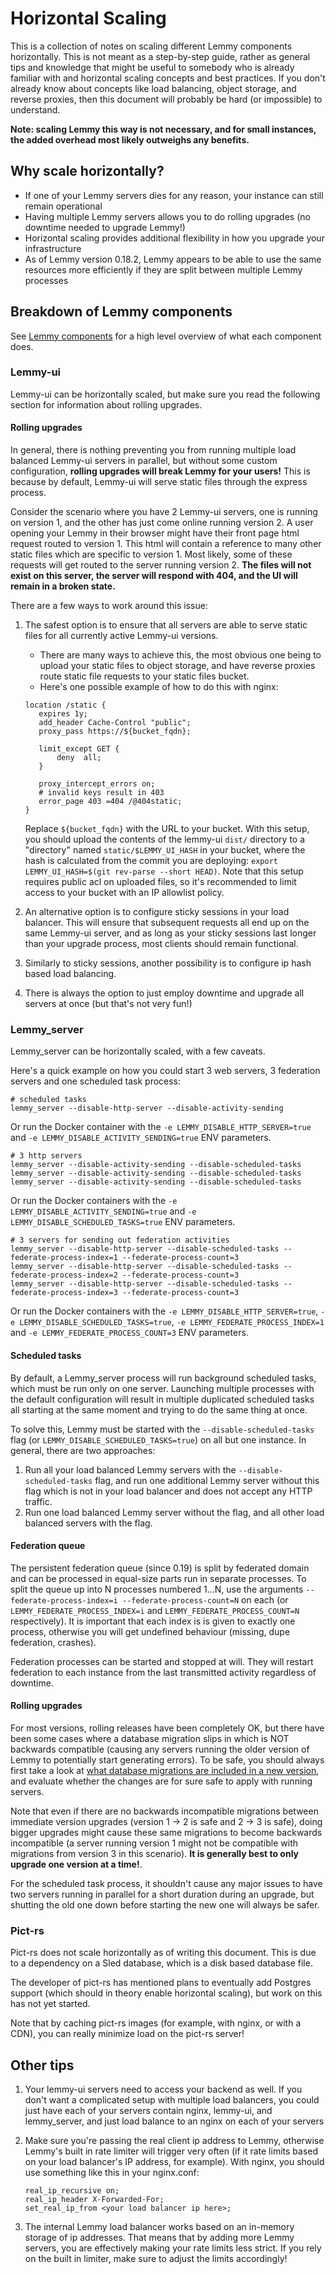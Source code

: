 # Horizontal Scaling

This is a collection of notes on scaling different Lemmy components horizontally. This is not meant as a step-by-step guide, rather as general tips and knowledge that might be useful to somebody who is already familiar with and horizontal scaling concepts and best practices. If you don't already know about concepts like load balancing, object storage, and reverse proxies, then this document will probably be hard (or impossible) to understand.

**Note: scaling Lemmy this way is not necessary, and for small instances, the added overhead most likely outweighs any benefits.**

## Why scale horizontally?

- If one of your Lemmy servers dies for any reason, your instance can still remain operational
- Having multiple Lemmy servers allows you to do rolling upgrades (no downtime needed to upgrade Lemmy!)
- Horizontal scaling provides additional flexibility in how you upgrade your infrastructure
- As of Lemmy version 0.18.2, Lemmy appears to be able to use the same resources more efficiently if they are split between multiple Lemmy processes

## Breakdown of Lemmy components

See [Lemmy components](administration.md#lemmy-components) for a high level overview of what each component does.

### Lemmy-ui

Lemmy-ui can be horizontally scaled, but make sure you read the following section for information about rolling upgrades.

#### Rolling upgrades

In general, there is nothing preventing you from running multiple load balanced Lemmy-ui servers in parallel, but without some custom configuration, **rolling upgrades will break Lemmy for your users!** This is because by default, Lemmy-ui will serve static files through the express process.

Consider the scenario where you have 2 Lemmy-ui servers, one is running on version 1, and the other has just come online running version 2. A user opening your Lemmy in their browser might have their front page html request routed to version 1. This html will contain a reference to many other static files which are specific to version 1. Most likely, some of these requests will get routed to the server running version 2. **The files will not exist on this server, the server will respond with 404, and the UI will remain in a broken state.**

There are a few ways to work around this issue:

1. The safest option is to ensure that all servers are able to serve static files for all currently active Lemmy-ui versions.

   - There are many ways to achieve this, the most obvious one being to upload your static files to object storage, and have reverse proxies route static file requests to your static files bucket.
   - Here's one possible example of how to do this with nginx:

   ```
   location /static {
      expires 1y;
      add_header Cache-Control "public";
      proxy_pass https://${bucket_fqdn};

      limit_except GET {
          deny  all;
      }

      proxy_intercept_errors on;
      # invalid keys result in 403
      error_page 403 =404 /@404static;
   }
   ```

   Replace `${bucket_fqdn}` with the URL to your bucket. With this setup, you should upload the contents of the lemmy-ui `dist/` directory to a "directory" named `static/$LEMMY_UI_HASH` in your bucket, where the hash is calculated from the commit you are deploying: `export LEMMY_UI_HASH=$(git rev-parse --short HEAD)`. Note that this setup requires public acl on uploaded files, so it's recommended to limit access to your bucket with an IP allowlist policy.

2. An alternative option is to configure sticky sessions in your load balancer. This will ensure that subsequent requests all end up on the same Lemmy-ui server, and as long as your sticky sessions last longer than your upgrade process, most clients should remain functional.
3. Similarly to sticky sessions, another possibility is to configure ip hash based load balancing.
4. There is always the option to just employ downtime and upgrade all servers at once (but that's not very fun!)

### Lemmy_server

Lemmy_server can be horizontally scaled, with a few caveats.

Here's a quick example on how you could start 3 web servers, 3 federation servers and one scheduled task process:

```
# scheduled tasks
lemmy_server --disable-http-server --disable-activity-sending
```

Or run the Docker container with the `-e LEMMY_DISABLE_HTTP_SERVER=true` and `-e LEMMY_DISABLE_ACTIVITY_SENDING=true` ENV parameters.

```
# 3 http servers
lemmy_server --disable-activity-sending --disable-scheduled-tasks
lemmy_server --disable-activity-sending --disable-scheduled-tasks
lemmy_server --disable-activity-sending --disable-scheduled-tasks
```

Or run the Docker containers with the `-e LEMMY_DISABLE_ACTIVITY_SENDING=true` and `-e LEMMY_DISABLE_SCHEDULED_TASKS=true` ENV parameters.

```
# 3 servers for sending out federation activities
lemmy_server --disable-http-server --disable-scheduled-tasks --federate-process-index=1 --federate-process-count=3
lemmy_server --disable-http-server --disable-scheduled-tasks --federate-process-index=2 --federate-process-count=3
lemmy_server --disable-http-server --disable-scheduled-tasks --federate-process-index=3 --federate-process-count=3
```

Or run the Docker containers with the `-e LEMMY_DISABLE_HTTP_SERVER=true`, `-e LEMMY_DISABLE_SCHEDULED_TASKS=true`, `-e LEMMY_FEDERATE_PROCESS_INDEX=1` and `-e LEMMY_FEDERATE_PROCESS_COUNT=3` ENV parameters.

#### Scheduled tasks

By default, a Lemmy_server process will run background scheduled tasks, which must be run only on one server. Launching multiple processes with the default configuration will result in multiple duplicated scheduled tasks all starting at the same moment and trying to do the same thing at once.

To solve this, Lemmy must be started with the `--disable-scheduled-tasks` flag (or `LEMMY_DISABLE_SCHEDULED_TASKS=true`) on all but one instance. In general, there are two approaches:

1. Run all your load balanced Lemmy servers with the `--disable-scheduled-tasks` flag, and run one additional Lemmy server without this flag which is not in your load balancer and does not accept any HTTP traffic.
2. Run one load balanced Lemmy server without the flag, and all other load balanced servers with the flag.

#### Federation queue

The persistent federation queue (since 0.19) is split by federated domain and can be processed in equal-size parts run in separate processes. To split the queue up into N processes numbered 1...N, use the arguments `--federate-process-index=i --federate-process-count=N` on each (or `LEMMY_FEDERATE_PROCESS_INDEX=i` and `LEMMY_FEDERATE_PROCESS_COUNT=N` respectively). It is important that each index is is given to exactly one process, otherwise you will get undefined behaviour (missing, dupe federation, crashes).

Federation processes can be started and stopped at will. They will restart federation to each instance from the last transmitted activity regardless of downtime.

#### Rolling upgrades

For most versions, rolling releases have been completely OK, but there have been some cases where a database migration slips in which is NOT backwards compatible (causing any servers running the older version of Lemmy to potentially start generating errors). To be safe, you should always first take a look at [what database migrations are included in a new version](https://github.com/LemmyNet/lemmy/tree/main/migrations), and evaluate whether the changes are for sure safe to apply with running servers.

Note that even if there are no backwards incompatible migrations between immediate version upgrades (version 1 -> 2 is safe and 2 -> 3 is safe), doing bigger upgrades might cause these same migrations to become backwards incompatible (a server running version 1 might not be compatible with migrations from version 3 in this scenario). **It is generally best to only upgrade one version at a time!**.

For the scheduled task process, it shouldn't cause any major issues to have two servers running in parallel for a short duration during an upgrade, but shutting the old one down before starting the new one will always be safer.

### Pict-rs

Pict-rs does not scale horizontally as of writing this document. This is due to a dependency on a Sled database, which is a disk based database file.

The developer of pict-rs has mentioned plans to eventually add Postgres support (which should in theory enable horizontal scaling), but work on this has not yet started.

Note that by caching pict-rs images (for example, with nginx, or with a CDN), you can really minimize load on the pict-rs server!

## Other tips

1. Your lemmy-ui servers need to access your backend as well. If you don't want a complicated setup with multiple load balancers, you could just have each of your servers contain nginx, lemmy-ui, and lemmy_server, and just load balance to an nginx on each of your servers
2. Make sure you're passing the real client ip address to Lemmy, otherwise Lemmy's built in rate limiter will trigger very often (if it rate limits based on your load balancer's IP address, for example). With nginx, you should use something like this in your nginx.conf:

   ```
   real_ip_recursive on;
   real_ip_header X-Forwarded-For;
   set_real_ip_from <your load balancer ip here>;
   ```

3. The internal Lemmy load balancer works based on an in-memory storage of ip addresses. That means that by adding more Lemmy servers, you are effectively making your rate limits less strict. If you rely on the built in limiter, make sure to adjust the limits accordingly!
